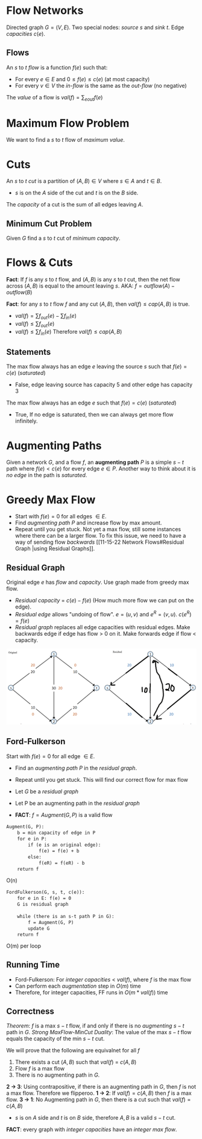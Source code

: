 # Flow Networks
Directed graph $G = (V, E)$.
Two special nodes: *source* $s$ and *sink* $t$.
Edge *capacities* $c(e)$.

## Flows
An $s$ to $t$ *flow* is a function $f(e)$ such that:
- For every $e \in E$ and $0 \leq f(e) \leq c(e)$ (at most capacity)
- For every $v \in V$ the *in-flow* is the same as the *out-flow* (no negative)

The *value* of a flow is $val(f) = \sum_{e out} f(e)$

# Maximum Flow Problem
We want to find a $s$ to $t$ flow of *maximum value*.

# Cuts
An $s$ to $t$ *cut* is a partition of $(A,B) \in V$ where $s \in A$ and $t \in B$.
- $s$ is on the $A$ side of the cut and $t$ is on the $B$ side.

The *capacity* of a cut is the sum of all edges leaving $A$.

## Minimum Cut Problem
Given $G$ find a $s$ to $t$ cut of *minimum capacity*.

# Flows & Cuts
**Fact**: If $f$ is any $s$ to $t$ flow, and $(A,B)$ is any $s$ to $t$ cut, then the net flow across ($A,B$) is equal to the amount leaving $s$.
AKA: $f = outflow(A) - outflow(B)$

**Fact**: for any $s$ to $t$ flow $f$ and any cut ($A,B$), then $val(f) \leq cap(A,B)$ is true.
- $val(f) = \sum f_{out}(e) - \sum f_{in}(e)$
- $val(f) \leq \sum f_{out}(e)$
- $val(f) \leq \sum f_{in}(e)$
Therefore $val(f) \leq cap(A,B)$

## Statements
The max flow always has an edge $e$ leaving the source $s$ such that $f(e) = c(e)$ (*saturated*)
- False, edge leaving source has capacity 5 and other edge has capacity 3

The max flow always has an edge $e$ such that $f(e) = c(e)$ (*saturated*)
- True, If no edge is saturated, then we can always get more flow infinitely.

# Augmenting Paths
Given a network $G$, and a flow $f$, an **augmenting path** $P$ is a simple $s-t$ path where $f(e) < c(e)$ for every edge $e \in P$. Another way to think about it is *no edge* in the path is *saturated*.

# Greedy Max Flow
- Start with $f(e) = 0$ for all edges $\in E$.
- Find *augmenting path* $P$ and increase flow by max amount.
- Repeat until you get stuck.
Not yet a max flow, still some instances where there can be a larger flow. To fix this issue, we need to have a way of sending flow *backwards* [[11-15-22 Network Flows#Residual Graph |using Residual Graphs]].

## Residual Graph
Original edge $e$ has *flow* and *capacity*. Use graph made from greedy max flow.
- *Residual capacity* = $c(e) - f(e)$ (How much more flow we can put on the edge).
- *Residual edge* allows "undoing of flow". $e = (u,v)$ and $e^R = (v,u)$. $c(e^R) = f(e)$
- *Residual graph* replaces all edge capacities with residual edges. Make backwards edge if edge has flow > 0 on it. Make forwards edge if flow < capacity.

![Residual Graph](Resources/residual.png)

## Ford-Fulkerson
Start with $f(e) = 0$ for all edge $\in E$.
- Find an *augmenting path* $P$ in the *residual graph*.
- Repeat until you get stuck.
This will find our correct flow for max flow

- Let $G$ be a *residual graph*
- Let P be an augmenting path in the *residual graph*
- **FACT**: $f = Augment(G, P)$ is a valid flow
```
Augment(G, P):
	b = min capacity of edge in P
	for e in P:
		if (e is an original edge):
			f(e) = f(e) + b
		else:
			f(eR) = f(eR) - b
	return f
```
O(n)

```
FordFulkerson(G, s, t, c(e)):
	for e in E: f(e) = 0
	G is residual graph

	while (there is an s-t path P in G):
		f = Augment(G, P)
		update G
	return f
```
O(m) per loop

## Running Time
- Ford-Fulkerson: For *integer capacities* < $val(f)$, where $f$ is the max flow
- Can perform each *augmentation* step in $O(m)$ time
- Therefore, for integer capacities, FF runs in $O(m * val(f))$ time

## Correctness
*Theorem*: $f$ is a max $s-t$ flow, if and only if there is no *augmenting* $s-t$ path in $G$.
*Strong MaxFlow-MinCut Duality*: The value of the max $s-t$ flow equals the capacity of the min $s-t$ cut.

We will prove that the following are equivalnet for all $f$
1. There exists a cut ($A,B$) such that $val(f)$ = $c(A,B)$
2. Flow $f$ is a max flow
3. There is no augmenting path in $G$.

**2 -> 3**: Using contrapositive, if there is an augmenting path in $G$, then $f$ is not a max flow. Therefore we flipperoo.
**1 -> 2**: If $val(f) = c(A,B)$ then $f$ is a max flow.
**3 -> 1**: No Augmenting path in $G$, then there is a cut such that $val(f) = c(A,B)$
- $s$ is on $A$ side and $t$ is on $B$ side, therefore $A, B$ is a valid $s-t$ cut.

**FACT**: every graph with *integer capacities* have an *integer max flow*.
